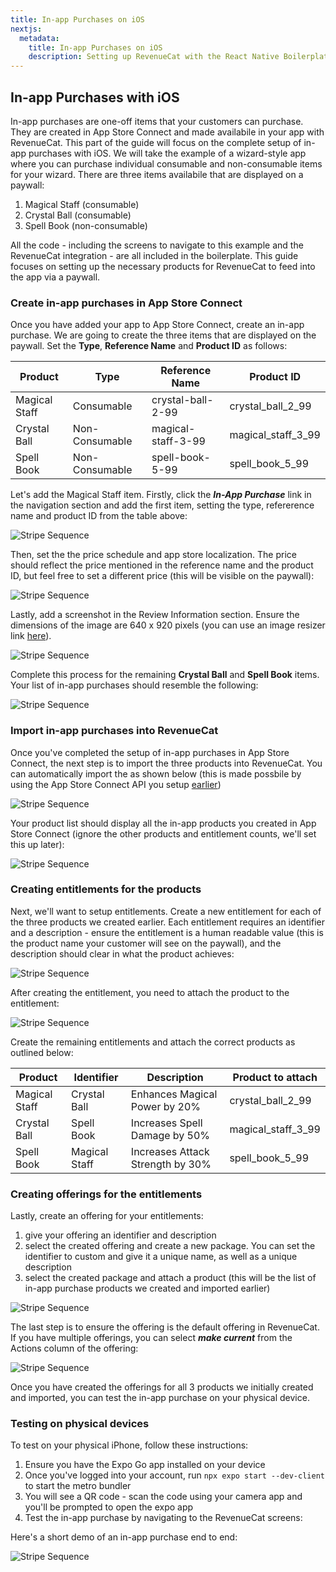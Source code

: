 ```yaml
---
title: In-app Purchases on iOS
nextjs:
  metadata:
    title: In-app Purchases on iOS
    description: Setting up RevenueCat with the React Native Boilerplate
---
```


## In-app Purchases with iOS

In-app purchases are one-off items that your customers can purchase. They are created in App Store Connect and
made availabile in your app with RevenueCat. This part of the guide will focus on the complete setup of in-app purchases with iOS. We will
take the example of a wizard-style app where you can purchase individual consumable and non-consumable items for your wizard.
There are three items availabile that are displayed on a paywall:

1. Magical Staff (consumable)
2. Crystal Ball (consumable)
3. Spell Book (non-consumable)

All the code - including the screens to navigate to this example and the RevenueCat integration - are all included in the boilerplate. This
guide focuses on setting up the necessary products for RevenueCat to feed into the app via a paywall.

### Create in-app purchases in App Store Connect

Once you have added your app to App Store Connect, create an in-app purchase. We are going to create the three items that are displayed on the
paywall. Set the **Type**, **Reference Name** and **Product ID** as follows:

| Product       | Type           | Reference Name     | Product ID         |
| ------------- | -------------- | ------------------ | ------------------ |
| Magical Staff | Consumable     | crystal-ball-2-99  | crystal_ball_2_99  |
| Crystal Ball  | Non-Consumable | magical-staff-3-99 | magical_staff_3_99 |
| Spell Book    | Non-Consumable | spell-book-5-99    | spell_book_5_99    |

Let's add the Magical Staff item. Firstly, click the **_In-App Purchase_** link in the navigation section and add the first item, setting the
type, refererence name and product ID from the table above:

![Stripe Sequence](/images/in-app-purchase-1.gif)

Then, set the the price schedule and app store localization. The price should reflect the price mentioned in the reference name and the product ID, but
feel free to set a different price (this will be visible on the paywall):

![Stripe Sequence](/images/in-app-purchases-2.gif)

Lastly, add a screenshot in the Review Information section. Ensure the dimensions of the image are 640 x 920 pixels (you can use
an image resizer link [here](https://imageresizer.com/)).

![Stripe Sequence](/images/review-info.png)

Complete this process for the remaining **Crystal Ball** and **Spell Book** items. Your list of in-app purchases should resemble the following:

![Stripe Sequence](/images/drafts.png)

### Import in-app purchases into RevenueCat

Once you've completed the setup of in-app purchases in App Store Connect, the next step is to import the three products into RevenueCat. You can automatically
import the as shown below (this is made possbile by using the App Store Connect API you setup [earlier](/inapp-purchases/RevenueCat-setup))

![Stripe Sequence](/images/revenue-cat-iap-setup-1.gif)

Your product list should display all the in-app products you created in App Store Connect (ignore the other products and entitlement counts, we'll
set this up later):

![Stripe Sequence](/images/revenue-cat-products.png)

### Creating entitlements for the products

Next, we'll want to setup entitlements. Create a new entitlement for each of the three products we created earlier. Each entitlement requires
an identifier and a description - ensure the entitlement is a human readable value (this is the product name your customer will see on the paywall), and
the description should clear in what the product achieves:

![Stripe Sequence](/images/revenue-cat-add-entitlement.png)

After creating the entitlement, you need to attach the product to the entitlement:

![Stripe Sequence](/images/revenue-cat-attach-product.png)

Create the remaining entitlements and attach the correct products as outlined below:

| Product       | Identifier    | Description                      | Product to attach  |
| ------------- | ------------- | -------------------------------- | ------------------ |
| Magical Staff | Crystal Ball  | Enhances Magical Power by 20%    | crystal_ball_2_99  |
| Crystal Ball  | Spell Book    | Increases Spell Damage by 50%    | magical_staff_3_99 |
| Spell Book    | Magical Staff | Increases Attack Strength by 30% | spell_book_5_99    |

### Creating offerings for the entitlements

Lastly, create an offering for your entitlements:

1. give your offering an identifier and description
2. select the created offering and create a new package. You can set the identifier to custom and give it a unique name, as well as a
   unique description
3. select the created package and attach a product (this will be the list of in-app purchase products we created and imported earlier)

![Stripe Sequence](/images/revenue-cat-offering.gif)

The last step is to ensure the offering is the default offering in RevenueCat. If you have multiple offerings, you can select **_make current_**
from the Actions column of the offering:

![Stripe Sequence](/images/default-offering.png)

Once you have created the offerings for all 3 products we initially created and imported, you can test the in-app purchase on your
physical device.

### Testing on physical devices

To test on your physical iPhone, follow these instructions:

1. Ensure you have the Expo Go app installed on your device
2. Once you've logged into your account, run `npx expo start --dev-client` to start the metro bundler
3. You will see a QR code - scan the code using your camera app and you'll be prompted to open the expo app
4. Test the in-app purchase by navigating to the RevenueCat screens:

Here's a short demo of an in-app purchase end to end:

![Stripe Sequence](/images/revenuecat-demo.gif)

